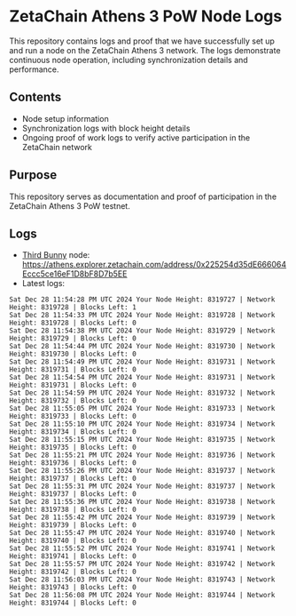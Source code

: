 # ZetaChain Athens 3 PoW Node Logs
This repository contains logs and proof that we have successfully set up and run a node on the ZetaChain Athens 3 network. The logs demonstrate continuous node operation, including synchronization details and performance.

## Contents
- Node setup information
- Synchronization logs with block height details
- Ongoing proof of work logs to verify active participation in the ZetaChain network

## Purpose
This repository serves as documentation and proof of participation in the ZetaChain Athens 3 PoW testnet.

## Logs

- [Third Bunny](https://thirdbunny.xyz/) node: https://athens.explorer.zetachain.com/address/0x225254d35dE666064Eccc5ce16eF1D8bF8D7b5EE
- Latest logs:
```
Sat Dec 28 11:54:28 PM UTC 2024 Your Node Height: 8319727 | Network Height: 8319728 | Blocks Left: 1
Sat Dec 28 11:54:33 PM UTC 2024 Your Node Height: 8319728 | Network Height: 8319728 | Blocks Left: 0
Sat Dec 28 11:54:38 PM UTC 2024 Your Node Height: 8319729 | Network Height: 8319729 | Blocks Left: 0
Sat Dec 28 11:54:44 PM UTC 2024 Your Node Height: 8319730 | Network Height: 8319730 | Blocks Left: 0
Sat Dec 28 11:54:49 PM UTC 2024 Your Node Height: 8319731 | Network Height: 8319731 | Blocks Left: 0
Sat Dec 28 11:54:54 PM UTC 2024 Your Node Height: 8319731 | Network Height: 8319731 | Blocks Left: 0
Sat Dec 28 11:54:59 PM UTC 2024 Your Node Height: 8319732 | Network Height: 8319732 | Blocks Left: 0
Sat Dec 28 11:55:05 PM UTC 2024 Your Node Height: 8319733 | Network Height: 8319733 | Blocks Left: 0
Sat Dec 28 11:55:10 PM UTC 2024 Your Node Height: 8319734 | Network Height: 8319734 | Blocks Left: 0
Sat Dec 28 11:55:15 PM UTC 2024 Your Node Height: 8319735 | Network Height: 8319735 | Blocks Left: 0
Sat Dec 28 11:55:21 PM UTC 2024 Your Node Height: 8319736 | Network Height: 8319736 | Blocks Left: 0
Sat Dec 28 11:55:26 PM UTC 2024 Your Node Height: 8319737 | Network Height: 8319737 | Blocks Left: 0
Sat Dec 28 11:55:31 PM UTC 2024 Your Node Height: 8319737 | Network Height: 8319737 | Blocks Left: 0
Sat Dec 28 11:55:36 PM UTC 2024 Your Node Height: 8319738 | Network Height: 8319738 | Blocks Left: 0
Sat Dec 28 11:55:42 PM UTC 2024 Your Node Height: 8319739 | Network Height: 8319739 | Blocks Left: 0
Sat Dec 28 11:55:47 PM UTC 2024 Your Node Height: 8319740 | Network Height: 8319740 | Blocks Left: 0
Sat Dec 28 11:55:52 PM UTC 2024 Your Node Height: 8319741 | Network Height: 8319741 | Blocks Left: 0
Sat Dec 28 11:55:57 PM UTC 2024 Your Node Height: 8319742 | Network Height: 8319742 | Blocks Left: 0
Sat Dec 28 11:56:03 PM UTC 2024 Your Node Height: 8319743 | Network Height: 8319743 | Blocks Left: 0
Sat Dec 28 11:56:08 PM UTC 2024 Your Node Height: 8319744 | Network Height: 8319744 | Blocks Left: 0
```
